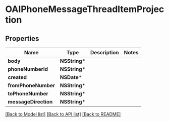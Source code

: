 # OAIPhoneMessageThreadItemProjection

## Properties
Name | Type | Description | Notes
------------ | ------------- | ------------- | -------------
**body** | **NSString*** |  | 
**phoneNumberId** | **NSString*** |  | 
**created** | **NSDate*** |  | 
**fromPhoneNumber** | **NSString*** |  | 
**toPhoneNumber** | **NSString*** |  | 
**messageDirection** | **NSString*** |  | 

[[Back to Model list]](../README#documentation-for-models) [[Back to API list]](../README#documentation-for-api-endpoints) [[Back to README]](../README)


